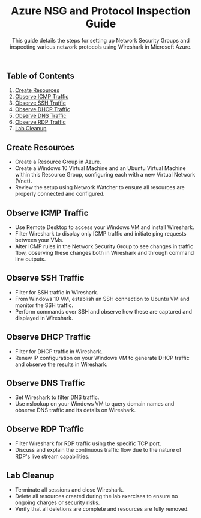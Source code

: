 <!DOCTYPE html>
<html lang="en">
<head>
<meta charset="UTF-8">
<meta name="viewport" content="width=device-width, initial-scale=1.0">
</head>
<body>

<header>
  <h1>Azure NSG and Protocol Inspection Guide</h1>
  <p>This guide details the steps for setting up Network Security Groups and inspecting various network protocols using Wireshark in Microsoft Azure.</p>
</header>

<nav>
  <h2>Table of Contents</h2>
  <ol>
    <li><a href="#create-resources">Create Resources</a></li>
    <li><a href="#observe-icmp">Observe ICMP Traffic</a></li>
    <li><a href="#observe-ssh">Observe SSH Traffic</a></li>
    <li><a href="#observe-dhcp">Observe DHCP Traffic</a></li>
    <li><a href="#observe-dns">Observe DNS Traffic</a></li>
    <li><a href="#observe-rdp">Observe RDP Traffic</a></li>
    <li><a href="#lab-cleanup">Lab Cleanup</a></li>
  </ol>
</nav>

<section id="create-resources">
  <h2>Create Resources</h2>
  <ul>
    <li>Create a Resource Group in Azure.</li>
    <li>Create a Windows 10 Virtual Machine and an Ubuntu Virtual Machine within this Resource Group, configuring each with a new Virtual Network (Vnet).</li>
    <li>Review the setup using Network Watcher to ensure all resources are properly connected and configured.</li>
  </ul>
</section>

<section id="observe-icmp">
  <h2>Observe ICMP Traffic</h2>
  <ul>
    <li>Use Remote Desktop to access your Windows VM and install Wireshark.</li>
    <li>Filter Wireshark to display only ICMP traffic and initiate ping requests between your VMs.</li>
    <li>Alter ICMP rules in the Network Security Group to see changes in traffic flow, observing these changes both in Wireshark and through command line outputs.</li>
  </ul>
</section>

<section id="observe-ssh">
  <h2>Observe SSH Traffic</h2>
  <ul>
    <li>Filter for SSH traffic in Wireshark.</li>
    <li>From Windows 10 VM, establish an SSH connection to Ubuntu VM and monitor the SSH traffic.</li>
    <li>Perform commands over SSH and observe how these are captured and displayed in Wireshark.</li>
  </ul>
</section>

<section id="observe-dhcp">
  <h2>Observe DHCP Traffic</h2>
  <ul>
    <li>Filter for DHCP traffic in Wireshark.</li>
    <li>Renew IP configuration on your Windows VM to generate DHCP traffic and observe the results in Wireshark.</li>
  </ul>
</section>

<section id="observe-dns">
  <h2>Observe DNS Traffic</h2>
  <ul>
    <li>Set Wireshark to filter DNS traffic.</li>
    <li>Use nslookup on your Windows VM to query domain names and observe DNS traffic and its details on Wireshark.</li>
  </ul>
</section>

<section id="observe-rdp">
  <h2>Observe RDP Traffic</h2>
  <ul>
    <li>Filter Wireshark for RDP traffic using the specific TCP port.</li>
    <li>Discuss and explain the continuous traffic flow due to the nature of RDP's live stream capabilities.</li>
  </ul>
</section>

<section id="lab-cleanup">
  <h2>Lab Cleanup</h2>
  <ul>
    <li>Terminate all sessions and close Wireshark.</li>
    <li>Delete all resources created during the lab exercises to ensure no ongoing charges or security risks.</li>
    <li>Verify that all deletions are complete and resources are fully removed.</li>
  </ul>
</section>

</body>
</html>
